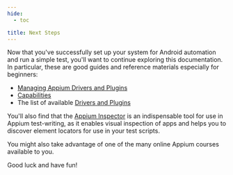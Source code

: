 ```yaml
---
hide:
  - toc

title: Next Steps
---
```


Now that you've successfully set up your system for Android automation and run a simple test,
you'll want to continue exploring this documentation. In particular, these are good guides and
reference materials especially for beginners:

- [Managing Appium Drivers and Plugins](../guides/managing-exts.md)
- [Capabilities](../guides/caps.md)
- The list of available [Drivers and Plugins](../ecosystem/index.md)

You'll also find that the [Appium Inspector](https://github.com/appium/appium-inspector) is an
indispensable tool for use in Appium test-writing, as it enables visual inspection of apps and
helps you to discover element locators for use in your test scripts.

You might also take advantage of one of the many online Appium courses available to you.

Good luck and have fun!
